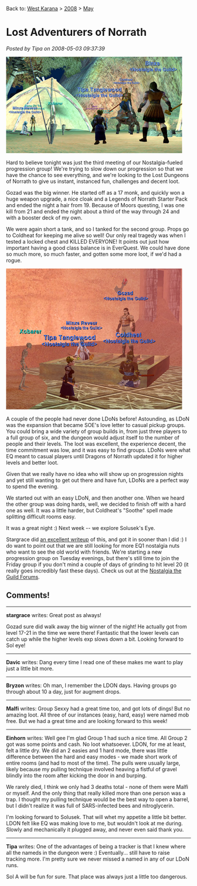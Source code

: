 Back to: [West Karana](/posts/westkarana.md) > [2008](/posts/2008/westkarana.md) > [May](./westkarana.md)
# Lost Adventurers of Norrath

*Posted by Tipa on 2008-05-03 09:37:39*

![eqgame-2008-05-02-18-55-25-76.jpg](../../../uploads/2008/05/eqgame-2008-05-02-18-55-25-76.jpg)

Hard to believe tonight was just the third meeting of our Nostalgia-fueled progression group! We're trying to slow down our progression so that we have the chance to see everything, and we're looking to the Lost Dungeons of Norrath to give us instant, instanced fun, challenges and decent loot.

Gozad was the big winner. He started off as a 17 monk, and quickly won a huge weapon upgrade, a nice cloak and a Legends of Norrath Starter Pack and ended the night a hair from 19. Because of Moors questing, I was one kill from 21 and ended the night about a third of the way through 24 and with a booster deck of my own.

We were again short a tank, and so I tanked for the second group. Props go to Coldheat for keeping me alive so well! Our only real tragedy was when I tested a locked chest and KILLED EVERYONE! It points out just how important having a good class balance is in EverQuest. We could have done so much more, so much faster, and gotten some more loot, if we'd had a rogue.

![eqgame-2008-05-02-20-31-08-22.jpg](../../../uploads/2008/05/eqgame-2008-05-02-20-31-08-22.jpg)

A couple of the people had never done LDoNs before! Astounding, as LDoN was the expansion that became SOE's love letter to casual pickup groups. You could bring a wide variety of group builds in, from just three players to a full group of six, and the dungeon would adjust itself to the number of people and their levels. The loot was excellent, the experience decent, the time commitment was low, and it was easy to find groups. LDoNs were what EQ meant to casual players until Dragons of Norrath updated it for higher levels and better loot.

Given that we really have no idea who will show up on progression nights and yet still wanting to get out there and have fun, LDoNs are a perfect way to spend the evening.

We started out with an easy LDoN, and then another one. When we heard the other group was doing hards, well, we decided to finish off with a hard one as well. It was a little harder, but Coldheat's "Soothe" spell made splitting difficult rooms easy.

It was a great night :) Next week -- we explore Solusek's Eye.

Stargrace did [an excellent writeup](http://mmoquests.com/2008/05/03/north-ro-ldon-and-nostalgia/) of this, and got it in sooner than I did :) I do want to point out that we are still looking for more EQ1 nostalgia nuts who want to see the old world with friends. We're starting a new progression group on Tuesday evenings, but there's still time to join the Friday group if you don't mind a couple of days of grinding to hit level 20 (it really goes incredibly fast these days). Check us out at the [Nostalgia the Guild Forums](http://nostalgiatheguild.org).
## Comments!

---

**stargrace** writes: Great post as always!

Gozad sure did walk away the big winner of the night! He actually got from level 17-21 in the time we were there! Fantastic that the lower levels can catch up while the higher levels exp slows down a bit. Looking forward to Sol eye!

---

**Davic** writes: Dang every time I read one of these makes me want to play just a little bit more.

---

**Bryzon** writes: Oh man, I remember the LDON days. Having groups go through about 10 a day, just for augment drops.

---

**Malfi** writes: Group Sexxy had a great time too, and got lots of dings! But no amazing loot. All three of our instances (easy, hard, easy) were named mob free. But we had a great time and are looking forward to this week!

---

**Einhorn** writes: Well gee I'm glad Group 1 had such a nice time. All Group 2 got was some points and cash. No loot whatsoever. LDON, for me at least, felt a little dry. We did an 2 easies and 1 hard mode, there was little difference between the hard and easy modes - we made short work of entire rooms (and had to most of the time). The pulls were usually large, likely because my pulling technique involved heaving a fistful of gravel blindly into the room after kicking the door in and burping.

We rarely died, I think we only had 3 deaths total - none of them were Malfi or myself. And the only thing that really killed more than one person was a trap. I thought my pulling technique would be the best way to open a barrel, but I didn't realize it was full of SARS-infected bees and nitroglycerin.

I'm looking forward to Solusek. That will whet my appetite a little bit better. LDON felt like EQ was making love to me, but wouldn't look at me during. Slowly and mechanically it plugged away, and never even said thank you.

---

**Tipa** writes: One of the advantages of being a tracker is that I knew where all the nameds in the dungeon were :) Eventually... still have to raise tracking more. I'm pretty sure we never missed a named in any of our LDoN runs.

Sol A will be fun for sure. That place was always just a little too dangerous.


